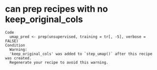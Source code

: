 # can prep recipes with no keep_original_cols

    Code
      umap_pred <- prep(unsupervised, training = tr[, -5], verbose = FALSE)
    Condition
      Warning:
      'keep_original_cols' was added to `step_umap()` after this recipe was created.
      Regenerate your recipe to avoid this warning.


